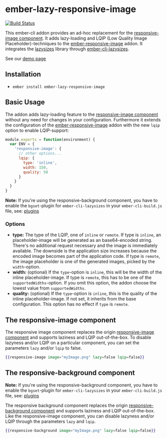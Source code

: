 # ember-lazy-responsive-image

[![Build Status](https://travis-ci.org/kaliber5/ember-lazy-responsive-image.svg?branch=master)](https://travis-ci.org/kaliber5/ember-lazy-responsive-image)

This ember-cli addon provides an ad-hoc replacement for the [responsive-image component](https://github.com/kaliber5/ember-responsive-image#the-responsive-image-component). It adds lazy-loading and LQIP (Low Quality Image Placeholder)-techniques to the [ember-responsive-image](https://github.com/kaliber5/ember-responsive-image) addon. It integrates the 
[lazysizes](https://github.com/aFarkas/lazysizes) library through [ember-cli-lazysizes](https://github.com/kaliber5/ember-cli-lazysizes).

See our [demo page](https://kaliber5.github.io/ember-lazy-responsive-image/)

## Installation

* `ember install ember-lazy-responsive-image`

## Basic Usage

The addon adds lazy-loading feature to the [responsive-image component](https://github.com/kaliber5/ember-responsive-image#the-responsive-image-component) without any need for changes in your configuration.
Furthermore it extends the configuration of the [ember-responsive-image](https://github.com/kaliber5/ember-responsive-image#basic-usage) addon with the new `lqip` option to enable LQIP-support:

```js
module.exports = function(environment) {
  var ENV = {
    'responsive-image': {
      // other options...
      lqip: {        
        type: 'inline',
        width: 150,
        quality: 50
      }      
    }
  }
}
```

**Note:** If you're using the responsive-background component, you have to enable the `bgset`-plugin for `ember-cli-lazysizes` in your `ember-cli-build.js` file, see: [plugins](https://github.com/kaliber5/ember-cli-lazysizes#plugins)

### Options

* **type:** The type of the LQIP, one of `inline` or `remote`. If type is `inline`, an placeholder-image will be generated as an base64-encoded string. There's no additional request necessary and the image is immediately available.
The downside is the application size increases because the encoded image becomes part of the application code. If type is `remote`, the image placeholder is one of the generated images, picked by the `width`-option.  
* **width:** (optional) If the `type`-option is `inline`, this will be the width of the inline placeholder-image. If type is `remote`, this has to be one of the `supportedWidths`-option. If you omit this option, the addon choose the lowest value from `supportedWidths`. 
* **quality:** (optional) If the `type`-option is `inline`, this is the quality of the inline placeholder-image. If not set, it inherits from the base configuration. This option has no effect if `type` is `remote`.

## The responsive-image component

The responsive image component replaces the origin [responsive-image component](https://github.com/kaliber5/ember-responsive-image#the-responsive-image-component) and supports laziness and LQIP out-of-the-box.
To disable lazyness and/or LQIP on a particular component, you can set the parameters `lazy` and/or `lqip` to false. 

```hbs
{{responsive-image image="myImage.png" lazy=false lqip=false}}
```
## The responsive-background component

**Note:** If you're using the responsive-background component, you have to enable the `bgset`-plugin for `ember-cli-lazysizes` in your `ember-cli-build.js` file, see: [plugins](https://github.com/kaliber5/ember-cli-lazysizes#plugins)

The responsive background component replaces the origin [responsive-background component](https://github.com/kaliber5/ember-responsive-image#the-responsive-background-component) and supports laziness and LQIP out-of-the-box.
Like the responsive-image component, you can disable lazyness and/or LQIP through the parameters `lazy` and `lqip`. 

```hbs
{{responsive-background image="myImage.png" lazy=false lqip=false}}
```
